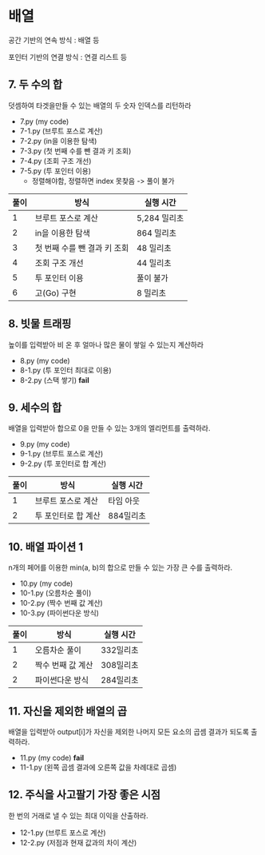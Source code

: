 # 배열

공간 기반의 연속 방식 : 배열 등

포인터 기반의 연결 방식 : 연결 리스트 등

## 7. 두 수의 합
덧셈하여 타겟을만들 수 있는 배열의 두 숫자 인덱스를 리턴하라

 - 7.py (my code)
 - 7-1.py (브루트 포스로 계산)
 - 7-2.py (in을 이용한 탐색)
 - 7-3.py (첫 번째 수를 뺀 결과 키 조회)
 - 7-4.py (조회 구조 개선)
 - 7-5.py (투 포인터 이용)
   - 정렬해야함, 정렬하면 index 못찾음 -> 풀이 불가

|풀이|방식|실행 시간|
|----|----|----|
|1|브루트 포스로 계산|5,284 밀리초|
|2|in을 이용한 탐색|864 밀리초|
|3|첫 번째 수를 뺀 결과 키 조회|48 밀리초|
|4|조회 구조 개선|44 밀리초|
|5|투 포인터 이용|풀이 불가|
|6|고(Go) 구현|8 밀리초|


## 8. 빗물 트래핑
높이를 입력받아 비 온 후 얼마나 많은 물이 쌓일 수 있는지 계산하라

 - 8.py (my code)
 - 8-1.py (투 포인터 최대로 이용)
 - 8-2.py (스택 쌓기) **fail**
 

## 9. 세수의 합
배열을 입력받아 합으로 0을 만들 수 있는 3개의 엘리먼트를 출력하라.

 - 9.py (my code)
 - 9-1.py (브루트 포스로 계산)
 - 9-2.py (투 포인터로 합 계산)

|풀이|방식|실행 시간|
|----|----|----|
|1|브루트 포스로 계산|타임 아웃|
|2|투 포인터로 합 계산|884밀리초|

## 10. 배열 파이션 1
n개의 페어를 이용한 min(a, b)의 합으로 만들 수 있는 가장 큰 수를 출력하라.

 - 10.py (my code)
 - 10-1.py (오름차순 풀이)
 - 10-2.py (짝수 번째 값 계산)
 - 10-3.py (파이썬다운 방식)

|풀이|방식|실행 시간|
|----|----|----|
|1|오름차순 풀이|332밀리초|
|2|짝수 번째 값 계산|308밀리초|
|2|파이썬다운 방식|284밀리초|

## 11. 자신을 제외한 배열의 곱
배열을 입력받아 output[i]가 자신을 제외한 나머지 모든 요소의 곱셈 결과가 되도록 출력하라.

 - 11.py (my code) **fail**
 - 11-1.py (왼쪽 곱셈 결과에 오른쪽 값을 차례대로 곱셈)

## 12. 주식을 사고팔기 가장 좋은 시점
한 번의 거래로 낼 수 있는 최대 이익을 산출하라.

 - 12-1.py (브루트 포스로 계산)
 - 12-2.py (저점과 현재 값과의 차이 계산)
 